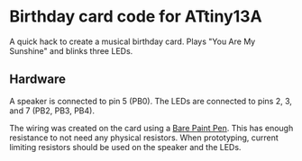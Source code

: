 # Birthday card code for ATtiny13A

A quick hack to create a musical birthday card.  Plays "You Are My
Sunshine" and blinks three LEDs.

## Hardware

A speaker is connected to pin 5 (PB0).  The LEDs are connected to pins
2, 3, and 7 (PB2, PB3, PB4).

The wiring was created on the card using a [Bare Paint
Pen](http://www.bareconductive.com/ "Bare Conductive").  This has enough
resistance to not need any physical resistors.  When prototyping,
current limiting resistors should be used on the speaker and the LEDs.

